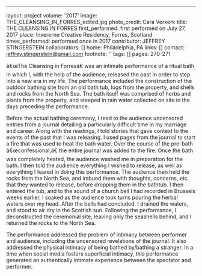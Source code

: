 ---
layout: project
volume: '2017'
image: THE_CLEANSING_IN_FORRES_edited.jpg
photo_credit: Cara Verkerk
title: THE CLEANSING IN FORRES
first_performed: first performed on July 27, 2017
place: Invererne Creative Residency, Forres, Scotland
times_performed: performed once in 2017
contributor: JEFFREY STINGERSTEIN
collaborators: []
home: Philadelphia, PA
links: []
contact: jeffrey.stingerstein@gmail.com
footnote: ''
tags: []
pages: 270-271



â€œThe Cleansing in Forresâ€ was an intimate performance of a ritual bath in which I, with the help of the audience, released the past in order to step into a new era in my life. The performance included the construction of the outdoor bathing site from an old bath tub, logs from the property, and shells and rocks from the North Sea. The bath itself was comprised of herbs and plants from the property, and steeped in rain water collected on site in the days preceding the performance.

Before the actual bathing ceremony, I read to the audience uncensored entries from a journal detailing a particularly difficult time in my marriage and career. Along with the readings, I told stories that gave context to the events of the past that I was releasing. I used pages from the journal to start a fire that was used to heat the bath water. Over the course of the pre-bath â€œconfessional,â€ the entire journal was added to the fire. Once the bath was completely heated, the audience washed me in preparation for the bath. I then told the audience everything I wished to release, as well as everything I feared in doing this performance. The audience then held the rocks from the North Sea, and imbued them with thoughts, concerns, etc. that they wanted to release, before dropping them in the bathtub. I then entered the tub, and to the sound of a church bell I had recorded in Brussels weeks earlier, I soaked as the audience took turns pouring the herbal waters over my head. After the bells had concluded, I drained the waters, and stood to air dry in the Scottish sun. Following the performance, I deconstructed the ceremonial site, leaving only the seashells behind, and I returned the rocks to the North Sea.

The performance addressed the problem of intimacy between performer and audience, including the uncensored revelations of the journal. It also addressed the physical intimacy of being bathed by/bathing a stranger. In a time when social media fosters superficial intimacy, this performance generated an authentically intimate experience between the spectator and performer.
